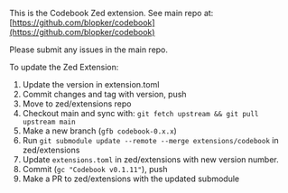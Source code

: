 This is the Codebook Zed extension.
See main repo at: [https://github.com/blopker/codebook](https://github.com/blopker/codebook)

Please submit any issues in the main repo.

To update the Zed Extension:

1. Update the version in extension.toml
1. Commit changes and tag with version, push
1. Move to zed/extensions repo
1. Checkout main and sync with: `git fetch upstream && git pull upstream main`
1. Make a new branch (`gfb codebook-0.x.x`)
1. Run `git submodule update --remote --merge extensions/codebook` in zed/extensions
1. Update `extensions.toml` in zed/extensions with new version number.
1. Commit (`gc "Codebook v0.1.11"`), push
1. Make a PR to zed/extensions with the updated submodule
